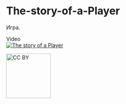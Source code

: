 # The-story-of-a-Player
Игра.

Video  
[![The story of a Player](https://i9.ytimg.com/vi/YooH7Oin4sQ/mq1.jpg?sqp=CKzcvvkF&rs=AOn4CLBEtwUVOJh1K_-wQq8WxD8wl8DZAg)](https://youtu.be/YooH7Oin4sQ "The story of a Player")

<img src="https://mirrors.creativecommons.org/presskit/buttons/88x31/png/by.png" alt="CC BY" title="CC BY" width="120">

